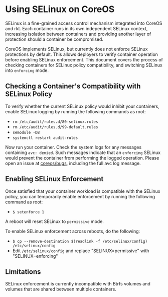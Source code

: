 # Using SELinux on CoreOS

SELinux is a fine-grained access control mechanism integrated into
CoreOS and rkt. Each container runs in its own independent SELinux context,
increasing isolation between containers and providing another layer of
protection should a container be compromised.

CoreOS implements SELinux, but currently does not enforce SELinux protections
by default. This allows deployers to verify container operation before enabling
SELinux enforcement. This document covers the process of checking containers
for SELinux policy compatibility, and switching SELinux into `enforcing` mode.

## Checking a Container's Compatibility with SELinux Policy

To verify whether the current SELinux policy would inhibit your containers,
enable SELinux logging by running the following commands as root:

* `rm /etc/audit/rules.d/80-selinux.rules`
* `rm /etc/audit/rules.d/99-default.rules`
* `semodule -DB`
* `systemctl restart audit-rules`

Now run your container. Check the system logs for any messages containing
`avc: denied`. Such messages indicate that an `enforcing` SELinux would prevent
the container from performing the logged operation. Please open an issue at
[coreos/bugs](https://github.com/coreos/bugs/issues), including the full avc log
message.

## Enabling SELinux Enforcement

Once satisfied that your container workload is compatible with the SELinux
policy, you can temporarily enable enforcement by running the following command
as root:

* `$ setenforce 1`

A reboot will reset SELinux to `permissive` mode.

To enable SELinux enforcement across reboots, do the following:

* `$ cp --remove-destination $(readlink -f /etc/selinux/config) /etc/selinux/config`
* Edit `/etc/selinux/config` and replace "SELINUX=permissive" with "SELINUX=enforcing"

## Limitations

SELinux enforcement is currently incompatible with Btrfs volumes and volumes
that are shared between multiple containers.
